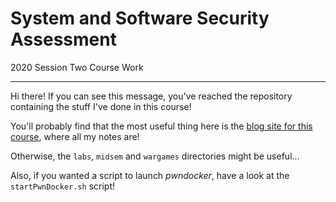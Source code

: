 # System and Software Security Assessment
2020 Session Two Course Work

---

Hi there! If you can see this message, you've reached the repository containing the stuff I've done in this course!

You'll probably find that the most useful thing here is the [blog site for this course](https://featherbear.cc/UNSW-COMP6447/), where all my notes are!

Otherwise, the `labs`, `midsem` and `wargames` directories might be useful...

Also, if you wanted a script to launch _pwndocker_, have a look at the `startPwnDocker.sh` script!
